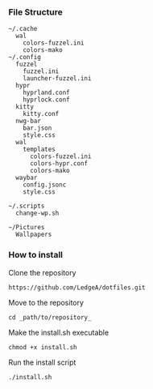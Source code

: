 ### File Structure
```
~/.cache
  wal
    colors-fuzzel.ini
    colors-mako
~/.config
  fuzzel
    fuzzel.ini
    launcher-fuzzel.ini
  hypr
    hyprland.conf
    hyprlock.conf
  kitty
    kitty.conf
  nwg-bar
    bar.json
    style.css
  wal
    templates
      colors-fuzzel.ini
      colors-hypr.conf
      colors-mako
  waybar
    config.jsonc
    style.css

~/.scripts
  change-wp.sh

~/Pictures
  Wallpapers
```

### How to install

Clone the repository
```
https://github.com/LedgeA/dotfiles.git
```
Move to the repository
```
cd _path/to/repository_
```
Make the install.sh executable
```
chmod +x install.sh
```
Run the install script
```
./install.sh
```
